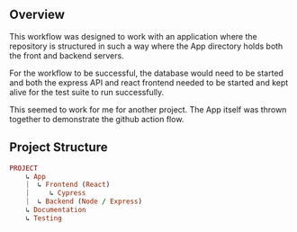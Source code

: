 ## Overview
This workflow was designed to work with an application where the repository is structured in such a way where the App directory holds both the front and backend servers. 

For the workflow to be successful, the database would need to be started and both the express API and react frontend needed to be started and kept alive for the test suite to run successfully. 

This seemed to work for me for another project. The App itself was thrown together to demonstrate the github action flow. 

## Project Structure
```rb
PROJECT
    ↳ App
    ⏐  ↳ Frontend (React)
    ⏐     ↳ Cypress
    ⏐  ↳ Backend (Node / Express)
    ↳ Documentation
    ↳ Testing
```
